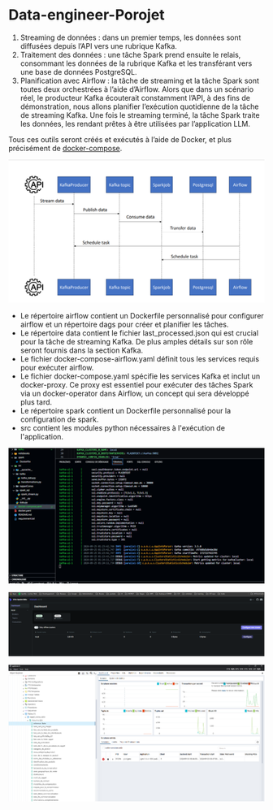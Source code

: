 # Data-engineer-Porojet

1. Streaming de données : dans un premier temps, les données sont diffusées depuis l’API vers une rubrique Kafka.
2. Traitement des données : une tâche Spark prend ensuite le relais, consommant les données de la rubrique Kafka et les transférant vers une base de données PostgreSQL.
3. Planification avec Airflow : la tâche de streaming et la tâche Spark sont toutes deux orchestrées à l’aide d’Airflow. Alors que dans un scénario réel, le producteur Kafka écouterait constamment l’API, à des fins de démonstration, nous allons planifier l’exécution quotidienne de la tâche de streaming Kafka. Une fois le streaming terminé, la tâche Spark traite les données, les rendant prêtes à être utilisées par l’application LLM.

Tous ces outils seront créés et exécutés à l’aide de Docker, et plus précisément de [docker-compose](https://docs.docker.com/compose/).

![1726132869607](image/README/1726132869607.png)

* Le répertoire airflow contient un Dockerfile personnalisé pour configurer airflow et un répertoire dags pour créer et planifier les tâches.
* Le répertoire data contient le fichier last_processed.json qui est crucial pour la tâche de streaming Kafka. De plus amples détails sur son rôle seront fournis dans la section Kafka.
* Le fichier docker-compose-airflow.yaml définit tous les services requis pour exécuter airflow.
* Le fichier docker-compose.yaml spécifie les services Kafka et inclut un docker-proxy. Ce proxy est essentiel pour exécuter des tâches Spark via un docker-operator dans Airflow, un concept qui sera développé plus tard.
* Le répertoire spark contient un Dockerfile personnalisé pour la configuration de spark.
* src contient les modules python nécessaires à l'exécution de l'application.


![1727227480681](image/README/1727227480681.png)



![1727227511891](image/README/1727227511891.png)



![1727228890825](image/README/1727228890825.png)
